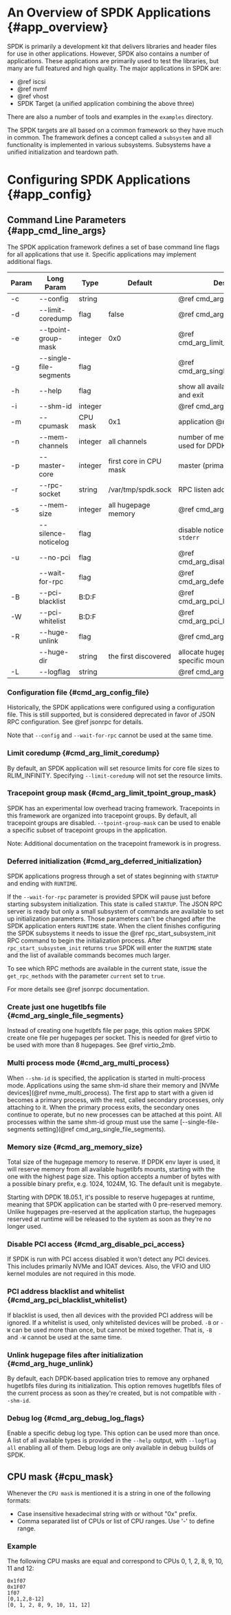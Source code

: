 
# An Overview of SPDK Applications {#app_overview}

SPDK is primarily a development kit that delivers libraries and header files for
use in other applications. However, SPDK also contains a number of applications.
These applications are primarily used to test the libraries, but many are full
featured and high quality. The major applications in SPDK are:

- @ref iscsi
- @ref nvmf
- @ref vhost
- SPDK Target (a unified application combining the above three)

There are also a number of tools and examples in the `examples` directory.

The SPDK targets are all based on a common framework so they have much in
common. The framework defines a concept called a `subsystem` and all
functionality is implemented in various subsystems. Subsystems have a unified
initialization and teardown path.

# Configuring SPDK Applications {#app_config}

## Command Line Parameters {#app_cmd_line_args}

The SPDK application framework defines a set of base command line flags for all
applications that use it. Specific applications may implement additional flags.

Param    | Long Param             | Type     | Default                | Description
-------- | ---------------------- | -------- | ---------------------- | -----------
-c       | --config               | string   |                        | @ref cmd_arg_config_file
-d       | --limit-coredump       | flag     | false                  | @ref cmd_arg_limit_coredump
-e       | --tpoint-group-mask    | integer  | 0x0                    | @ref cmd_arg_limit_tpoint_group_mask
-g       | --single-file-segments | flag     |                        | @ref cmd_arg_single_file_segments
-h       | --help                 | flag     |                        | show all available parameters and exit
-i       | --shm-id               | integer  |                        | @ref cmd_arg_multi_process
-m       | --cpumask              | CPU mask | 0x1                    | application @ref cpu_mask
-n       | --mem-channels         | integer  | all channels           | number of memory channels used for DPDK
-p       | --master-core          | integer  | first core in CPU mask | master (primary) core for DPDK
-r       | --rpc-socket           | string   | /var/tmp/spdk.sock     | RPC listen address
-s       | --mem-size             | integer  | all hugepage memory    | @ref cmd_arg_memory_size
|        | --silence-noticelog    | flag     |                        | disable notice level logging to `stderr`
-u       | --no-pci               | flag     |                        | @ref cmd_arg_disable_pci_access.
|        | --wait-for-rpc         | flag     |                        | @ref cmd_arg_deferred_initialization
-B       | --pci-blacklist        | B:D:F    |                        | @ref cmd_arg_pci_blacklist_whitelist.
-W       | --pci-whitelist        | B:D:F    |                        | @ref cmd_arg_pci_blacklist_whitelist.
-R       | --huge-unlink          | flag     |                        | @ref cmd_arg_huge_unlink
|        | --huge-dir             | string   | the first discovered   | allocate hugepages from a specific mount
-L       | --logflag              | string   |                        | @ref cmd_arg_debug_log_flags


### Configuration file {#cmd_arg_config_file}

Historically, the SPDK applications were configured using a configuration file.
This is still supported, but is considered deprecated in favor of JSON RPC
configuration. See @ref jsonrpc for details.

Note that `--config` and `--wait-for-rpc` cannot be used at the same time.

### Limit coredump {#cmd_arg_limit_coredump}

By default, an SPDK application will set resource limits for core file sizes
to RLIM_INFINITY.  Specifying `--limit-coredump` will not set the resource limits.

### Tracepoint group mask {#cmd_arg_limit_tpoint_group_mask}

SPDK has an experimental low overhead tracing framework.  Tracepoints in this
framework are organized into tracepoint groups.  By default, all tracepoint
groups are disabled.  `--tpoint-group-mask` can be used to enable a specific
subset of tracepoint groups in the application.

Note: Additional documentation on the tracepoint framework is in progress.

### Deferred initialization {#cmd_arg_deferred_initialization}

SPDK applications progress through a set of states beginning with `STARTUP` and
ending with `RUNTIME`.

If the `--wait-for-rpc` parameter is provided SPDK will pause just before starting
subsystem initialization. This state is called `STARTUP`. The JSON RPC server is
ready but only a small subsystem of commands are available to set up initialization
parameters. Those parameters can't be changed after the SPDK application enters
`RUNTIME` state. When the client finishes configuring the SPDK subsystems it
needs to issue the @ref rpc_start_subsystem_init RPC command to begin the
initialization process. After `rpc_start_subsystem_init` returns `true` SPDK
will enter the `RUNTIME` state and the list of available commands becomes much
larger.

To see which RPC methods are available in the current state, issue the
`get_rpc_methods` with the parameter `current` set to `true`.

For more details see @ref jsonrpc documentation.

### Create just one hugetlbfs file {#cmd_arg_single_file_segments}

Instead of creating one hugetlbfs file per page, this option makes SPDK create
one file per hugepages per socket. This is needed for @ref virtio to be used
with more than 8 hugepages. See @ref virtio_2mb.

### Multi process mode {#cmd_arg_multi_process}

When `--shm-id` is specified, the application is started in multi-process mode.
Applications using the same shm-id share their memory and
[NVMe devices](@ref nvme_multi_process). The first app to start with a given id
becomes a primary process, with the rest, called secondary processes, only
attaching to it. When the primary process exits, the secondary ones continue to
operate, but no new processes can be attached at this point. All processes within
the same shm-id group must use the same
[--single-file-segments setting](@ref cmd_arg_single_file_segments).

### Memory size {#cmd_arg_memory_size}

Total size of the hugepage memory to reserve. If DPDK env layer is used, it will
reserve memory from all available hugetlbfs mounts, starting with the one with
the highest page size. This option accepts a number of bytes with a possible
binary prefix, e.g. 1024, 1024M, 1G. The default unit is megabyte.

Starting with DPDK 18.05.1, it's possible to reserve hugepages at runtime, meaning
that SPDK application can be started with 0 pre-reserved memory. Unlike hugepages
pre-reserved at the application startup, the hugepages reserved at runtime will be
released to the system as soon as they're no longer used.

### Disable PCI access {#cmd_arg_disable_pci_access}

If SPDK is run with PCI access disabled it won't detect any PCI devices. This
includes primarily NVMe and IOAT devices. Also, the VFIO and UIO kernel modules
are not required in this mode.

### PCI address blacklist and whitelist {#cmd_arg_pci_blacklist_whitelist}

If blacklist is used, then all devices with the provided PCI address will be
ignored. If a whitelist is used, only whitelisted devices will be probed.
`-B` or `-W` can be used more than once, but cannot be mixed together. That is,
`-B` and `-W` cannot be used at the same time.

### Unlink hugepage files after initialization {#cmd_arg_huge_unlink}

By default, each DPDK-based application tries to remove any orphaned hugetlbfs
files during its initialization. This option removes hugetlbfs files of the current
process as soon as they're created, but is not compatible with `--shm-id`.

### Debug log {#cmd_arg_debug_log_flags}

Enable a specific debug log type. This option can be used more than once. A list of
all available types is provided in the `--help` output, with `--logflag all`
enabling all of them. Debug logs are only available in debug builds of SPDK.

## CPU mask {#cpu_mask}

Whenever the `CPU mask` is mentioned it is a string in one of the following formats:

- Case insensitive hexadecimal string with or without "0x" prefix.
- Comma separated list of CPUs or list of CPU ranges. Use '-' to define range.

### Example

The following CPU masks are equal and correspond to CPUs 0, 1, 2, 8, 9, 10, 11 and 12:

~~~
0x1f07
0x1F07
1f07
[0,1,2,8-12]
[0, 1, 2, 8, 9, 10, 11, 12]
~~~
